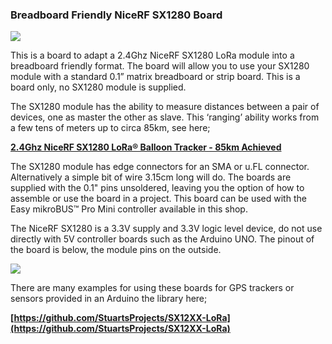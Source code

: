 ### Breadboard Friendly NiceRF SX1280 Board


![](/SX1280_BBF_Board.jpg)


This is a board to adapt a 2.4Ghz NiceRF SX1280 LoRa module into a breadboard friendly format. The board will allow you to use your SX1280 module with a standard 0.1” matrix breadboard or strip board. This is a board only, no SX1280 module is supplied.

The SX1280 module has the ability to measure distances between a pair of devices, one as master the other as slave. This ‘ranging’ ability works from a few tens of meters up to circa 85km, see here;

**[2.4Ghz NiceRF SX1280 LoRa® Balloon Tracker - 85km Achieved](https://stuartsprojects.github.io/2019/10/07/2-4ghz-nicerf-sx1280-lora-balloon-tracker-85km-achieved.html)**

The SX1280 module has edge connectors for an SMA or u.FL connector. Alternatively a simple bit of wire 3.15cm long will do. The boards are supplied with the 0.1" pins unsoldered, leaving you the option of how to assemble or use the board in a project. 
This board can be used with the Easy mikroBUS™ Pro Mini controller available in this shop.

The NiceRF SX1280 is a 3.3V supply and 3.3V logic level device, do not use directly with 5V controller boards such as the Arduino UNO. 
The pinout of the board is below, the module pins on the outside.


![](/NiceRF_SX1280_BBF_Board_Schematic.jpg)


There are many examples for using these boards for GPS trackers or sensors provided in an Arduino the library here;  

**[https://github.com/StuartsProjects/SX12XX-LoRa](https://github.com/StuartsProjects/SX12XX-LoRa)**




